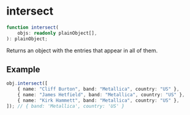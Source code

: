 # intersect

```ts
function intersect(
    objs: readonly plainObject[],
): plainObject;
```

Returns an object with the entries that appear in all of them.

## Example

```ts
obj.intersect([
    { name: "Cliff Burton", band: "Metallica", country: "US" },
    { name: "James Hetfield", band: "Metallica", country: "US" },
    { name: "Kirk Hammett", band: "Metallica", country: "US" },
]); // { band: 'Metallica', country: 'US' }
```
